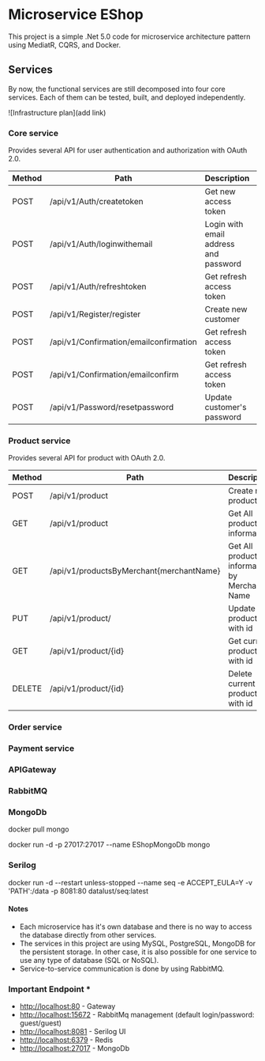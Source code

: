 # Microservice EShop

This project is a simple .Net 5.0 code for microservice architecture pattern using MediatR, CQRS, and Docker.

## Services

By now, the functional services are still decomposed into four core services. Each of them can be tested, built, and deployed independently.

![Infrastructure plan](add link)

### Core service

Provides several API for user authentication and authorization with OAuth 2.0.

| Method | Path              | Description                                   | Scope |
|--------|-------------------|-----------------------------------------------|-------|
| POST   | /api/v1/Auth/createtoken  | Get new access token | ui    |
| POST   | /api/v1/Auth/loginwithemail | Login with email address and password         | ui    |
| POST   | /api/v1/Auth/refreshtoken  | Get refresh access token | ui    |
| POST   | /api/v1/Register/register  | Create new customer  | ui    |
| POST   | /api/v1/Confirmation/emailconfirmation  | Get refresh access token | ui    |
| POST   | /api/v1/Confirmation/emailconfirm  | Get refresh access token | ui    |
| POST   | /api/v1/Password/resetpassword  | Update customer's password | ui    |


### Product service

Provides several API for product with OAuth 2.0.

| Method | Path                                     | Description                                   | Scope  | Privilege              |
| ------ | ---------------------------------------- | --------------------------------------------- | ------ | ---------------------- |
| POST   | /api/v1/product                          | Create new product                            | ui     | ALL_ACCESS             |
| GET    | /api/v1/product                          | Get All product information                  | ui     | READ_BASIC_INFORMATION |
| GET    | /api/v1/productsByMerchant{merchantName} | Get All product information by Merchant Name | ui     | READ_BASIC_INFORMATION |
| PUT    | /api/v1/product/                         | Update product with id                        | server | ALL_ACCESS             |
| GET    | /api/v1/product/{id}                     | Get current product with id                   | server | ALL_ACCESS             |
| DELETE | /api/v1/product/{id}                     | Delete current product with id                | server | ALL_ACCESS             |

### Order service

### Payment service

### APIGateway

### RabbitMQ

### MongoDb
docker pull mongo

docker run -d -p 27017:27017 --name EShopMongoDb mongo
### Serilog
docker run -d --restart unless-stopped --name seq -e ACCEPT_EULA=Y -v 'PATH':/data -p 8081:80 datalust/seq:latest
#### Notes

- Each microservice has it's own database and there is no way to access the database directly from other services.
- The services in this project are using MySQL, PostgreSQL, MongoDB for the persistent storage. In other case, it is also possible for one service
  to use any type of database (SQL or NoSQL).
- Service-to-service communication is done by using RabbitMQ.

### Important Endpoint \*

- [http://localhost:80](http://localhost:80) - Gateway
- [http://localhost:15672](http://localhost:15672) - RabbitMq management (default login/password: guest/guest)
- [http://localhost:8081](http://localhost:8081) - Serilog UI
- [http://localhost:6379](http://localhost:6379) - Redis
- [http://localhost:27017](http://localhost:27017) - MongoDb
